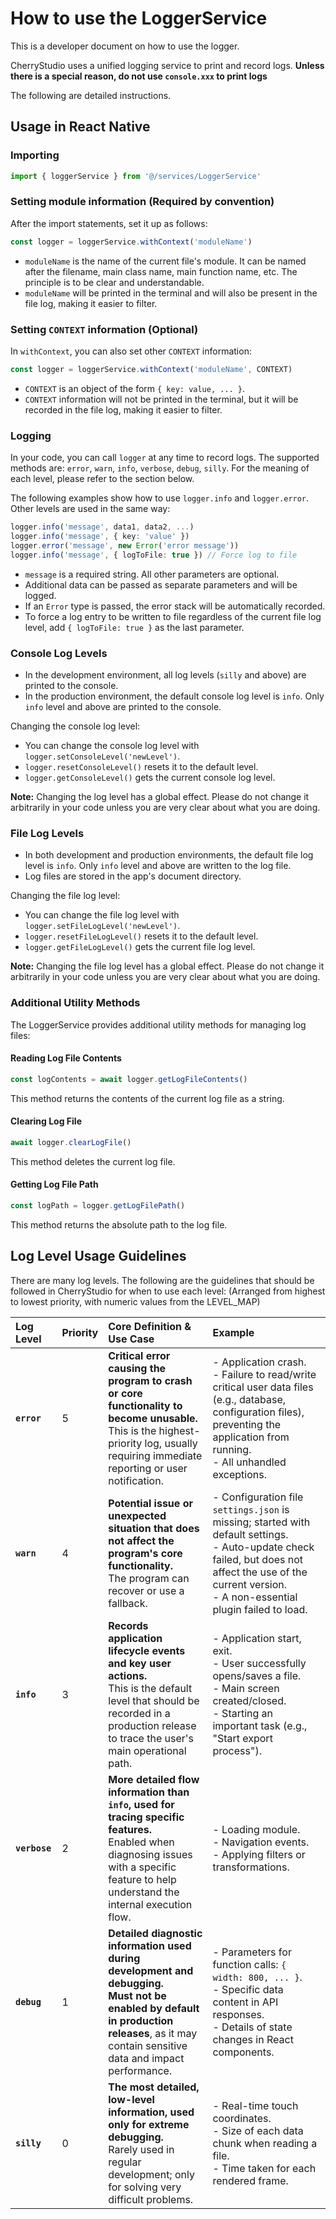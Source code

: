 # How to use the LoggerService

This is a developer document on how to use the logger.

CherryStudio uses a unified logging service to print and record logs. **Unless there is a special reason, do not use `console.xxx` to print logs**

The following are detailed instructions.

## Usage in React Native

### Importing

```typescript
import { loggerService } from '@/services/LoggerService'
```

### Setting module information (Required by convention)

After the import statements, set it up as follows:

```typescript
const logger = loggerService.withContext('moduleName')
```

- `moduleName` is the name of the current file's module. It can be named after the filename, main class name, main function name, etc. The principle is to be clear and understandable.
- `moduleName` will be printed in the terminal and will also be present in the file log, making it easier to filter.

### Setting `CONTEXT` information (Optional)

In `withContext`, you can also set other `CONTEXT` information:

```typescript
const logger = loggerService.withContext('moduleName', CONTEXT)
```

- `CONTEXT` is an object of the form `{ key: value, ... }`.
- `CONTEXT` information will not be printed in the terminal, but it will be recorded in the file log, making it easier to filter.

### Logging

In your code, you can call `logger` at any time to record logs. The supported methods are: `error`, `warn`, `info`, `verbose`, `debug`, `silly`.
For the meaning of each level, please refer to the section below.

The following examples show how to use `logger.info` and `logger.error`. Other levels are used in the same way:

```typescript
logger.info('message', data1, data2, ...)
logger.info('message', { key: 'value' })
logger.error('message', new Error('error message'))
logger.info('message', { logToFile: true }) // Force log to file
```

- `message` is a required string. All other parameters are optional.
- Additional data can be passed as separate parameters and will be logged.
- If an `Error` type is passed, the error stack will be automatically recorded.
- To force a log entry to be written to file regardless of the current file log level, add `{ logToFile: true }` as the last parameter.

### Console Log Levels

- In the development environment, all log levels (`silly` and above) are printed to the console.
- In the production environment, the default console log level is `info`. Only `info` level and above are printed to the console.

Changing the console log level:

- You can change the console log level with `logger.setConsoleLevel('newLevel')`.
- `logger.resetConsoleLevel()` resets it to the default level.
- `logger.getConsoleLevel()` gets the current console log level.

**Note:** Changing the log level has a global effect. Please do not change it arbitrarily in your code unless you are very clear about what you are doing.

### File Log Levels

- In both development and production environments, the default file log level is `info`. Only `info` level and above are written to the log file.
- Log files are stored in the app's document directory.

Changing the file log level:

- You can change the file log level with `logger.setFileLogLevel('newLevel')`.
- `logger.resetFileLogLevel()` resets it to the default level.
- `logger.getFileLogLevel()` gets the current file log level.

**Note:** Changing the file log level has a global effect. Please do not change it arbitrarily in your code unless you are very clear about what you are doing.

### Additional Utility Methods

The LoggerService provides additional utility methods for managing log files:

#### Reading Log File Contents

```typescript
const logContents = await logger.getLogFileContents()
```

This method returns the contents of the current log file as a string.

#### Clearing Log File

```typescript
await logger.clearLogFile()
```

This method deletes the current log file.

#### Getting Log File Path

```typescript
const logPath = logger.getLogFilePath()
```

This method returns the absolute path to the log file.

## Log Level Usage Guidelines

There are many log levels. The following are the guidelines that should be followed in CherryStudio for when to use each level:
(Arranged from highest to lowest priority, with numeric values from the LEVEL_MAP)

| Log Level     | Priority | Core Definition & Use Case                                                                                                                                                                          | Example                                                                                                                                                                                                            |
| :------------ | :------- | :-------------------------------------------------------------------------------------------------------------------------------------------------------------------------------------------------- | :----------------------------------------------------------------------------------------------------------------------------------------------------------------------------------------------------------------- |
| **`error`**   | 5        | **Critical error causing the program to crash or core functionality to become unusable.** <br> This is the highest-priority log, usually requiring immediate reporting or user notification.        | - Application crash. <br> - Failure to read/write critical user data files (e.g., database, configuration files), preventing the application from running. <br> - All unhandled exceptions.                        |
| **`warn`**    | 4        | **Potential issue or unexpected situation that does not affect the program's core functionality.** <br> The program can recover or use a fallback.                                                  | - Configuration file `settings.json` is missing; started with default settings. <br> - Auto-update check failed, but does not affect the use of the current version. <br> - A non-essential plugin failed to load. |
| **`info`**    | 3        | **Records application lifecycle events and key user actions.** <br> This is the default level that should be recorded in a production release to trace the user's main operational path.            | - Application start, exit. <br> - User successfully opens/saves a file. <br> - Main screen created/closed. <br> - Starting an important task (e.g., "Start export process").                                       |
| **`verbose`** | 2        | **More detailed flow information than `info`, used for tracing specific features.** <br> Enabled when diagnosing issues with a specific feature to help understand the internal execution flow.     | - Loading module. <br> - Navigation events. <br> - Applying filters or transformations.                                                                                                                            |
| **`debug`**   | 1        | **Detailed diagnostic information used during development and debugging.** <br> **Must not be enabled by default in production releases**, as it may contain sensitive data and impact performance. | - Parameters for function calls: `{ width: 800, ... }`. <br> - Specific data content in API responses. <br> - Details of state changes in React components.                                                        |
| **`silly`**   | 0        | **The most detailed, low-level information, used only for extreme debugging.** <br> Rarely used in regular development; only for solving very difficult problems.                                   | - Real-time touch coordinates. <br> - Size of each data chunk when reading a file. <br> - Time taken for each rendered frame.                                                                                      |
